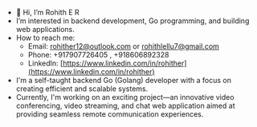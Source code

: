 - 👋 Hi, I’m Rohith E R
- I’m interested in backend development, Go programming, and building web applications.
- How to reach me:
  - Email: rohither12@outlook.com or rohithlellu7@gmail.com
  - Phone: +917907726405 , +918606892328
  - LinkedIn: [https://www.linkedin.com/in/rohither](https://www.linkedin.com/in/rohither)
- I'm a self-taught backend Go (Golang) developer with a focus on creating efficient and scalable systems.
-  Currently, I'm working on an exciting project—an innovative video conferencing, video streaming, and chat web application aimed at providing seamless remote communication experiences.

